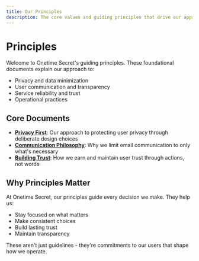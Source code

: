 ```yaml
---
title: Our Principles
description: The core values and guiding principles that drive our approach to privacy and security
---
```


# Principles

Welcome to Onetime Secret's guiding principles. These foundational documents explain our approach to:

- Privacy and data minimization
- User communication and transparency
- Service reliability and trust
- Operational practices

## Core Documents

- **[Privacy First](/principles/privacy-first)**: Our approach to protecting user privacy through deliberate design choices
- **[Communication Philosophy](/principles/communication)**: Why we limit email communication to only what's necessary
- **[Building Trust](/principles/trust)**: How we earn and maintain user trust through actions, not words

## Why Principles Matter

At Onetime Secret, our principles guide every decision we make. They help us:

- Stay focused on what matters
- Make consistent choices
- Build lasting trust
- Maintain transparency

These aren't just guidelines - they're commitments to our users that shape how we operate.
